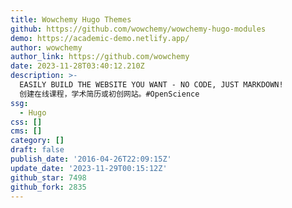 ```yaml
---
title: Wowchemy Hugo Themes
github: https://github.com/wowchemy/wowchemy-hugo-modules
demo: https://academic-demo.netlify.app/
author: wowchemy
author_link: https://github.com/wowchemy
date: 2023-11-28T03:40:12.210Z
description: >-
  EASILY BUILD THE WEBSITE YOU WANT - NO CODE, JUST MARKDOWN!
  创建在线课程，学术简历或初创网站。#OpenScience
ssg:
  - Hugo
css: []
cms: []
category: []
draft: false
publish_date: '2016-04-26T22:09:15Z'
update_date: '2023-11-29T00:15:12Z'
github_star: 7498
github_fork: 2835
---
```

